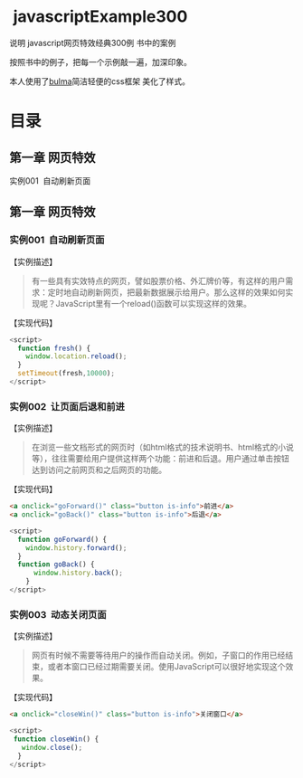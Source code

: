 #  javascriptExample300
说明
javascript网页特效经典300例 书中的案例

按照书中的例子，把每一个示例敲一遍，加深印象。

本人使用了[bulma](https://github.com/jgthms/bulma "bulma")简洁轻便的css框架 美化了样式。

# 目录
## 第一章 网页特效
实例001  自动刷新页面

## 第一章 网页特效
### 实例001  自动刷新页面

【实例描述】
> 有一些具有实效特点的网页，譬如股票价格、外汇牌价等，有这样的用户需求：定时地自动刷新网页，把最新数据展示给用户。那么这样的效果如何实现呢？JavaScript里有一个reload()函数可以实现这样的效果。

【实现代码】
```javascript
<script>
  function fresh() {
    window.location.reload();
  }
  setTimeout(fresh,10000);
</script>
```
### 实例002  让页面后退和前进

【实例描述】
> 在浏览一些文档形式的网页时（如html格式的技术说明书、html格式的小说等），往往需要给用户提供这样两个功能：前进和后退。用户通过单击按钮达到访问之前网页和之后网页的功能。

【实现代码】
```html
<a onclick="goForward()" class="button is-info">前进</a>
<a onclick="goBack()" class="button is-info">后退</a>
```
```javascript
<script>
  function goForward() {
    window.history.forward();
  }
  function goBack() {
      window.history.back();
    }
</script>
```
### 实例003  动态关闭页面

【实例描述】
> 网页有时候不需要等待用户的操作而自动关闭。例如，子窗口的作用已经结束，或者本窗口已经过期需要关闭。使用JavaScript可以很好地实现这个效果。

【实现代码】
```html
<a onclick="closeWin()" class="button is-info">关闭窗口</a>
```
```javascript
<script>
 function closeWin() {
   window.close();
  }
</script>
```
